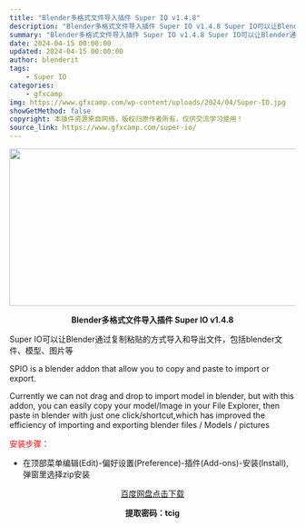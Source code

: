 ```yaml
---
title: "Blender多格式文件导入插件 Super IO v1.4.8"
description: "Blender多格式文件导入插件 Super IO v1.4.8 Super IO可以让Blender通过复制粘贴的方式导入和导出文件，包括blender文件、模型、图片等 SPIO is a ble..."
summary: "Blender多格式文件导入插件 Super IO v1.4.8 Super IO可以让Blender通过复制粘贴的方式导入和导出文件，包括blender文件、模型、图片等 SPIO is a ble..."
date: 2024-04-15 00:00:00
updated: 2024-04-15 00:00:00
author: blenderit
tags: 
    - Super IO
categories:
    - gfxcamp
img: https://www.gfxcamp.com/wp-content/uploads/2024/04/Super-IO.jpg
showGetMethod: false
copyright: 本插件资源来自网络，版权归原作者所有，仅供交流学习使用！
source_link: https://www.gfxcamp.com/super-io/
---
```

<div><p><img decoding="async" class="aligncenter size-full wp-image-120875" src="https://www.gfxcamp.com/wp-content/uploads/2024/04/Super-IO.jpg" data-src="https://www.gfxcamp.com/wp-content/uploads/2024/04/Super-IO.jpg" alt="" width="640" height="277" data-srcset="https://www.gfxcamp.com/wp-content/uploads/2024/04/Super-IO.jpg 640w, https://www.gfxcamp.com/wp-content/uploads/2024/04/Super-IO-150x65.jpg 150w" data-sizes="(max-width: 640px) 100vw, 640px"></p><p style="text-align: center;"><strong>Blender多格式文件导入插件 Super IO v1.4.8</strong></p><p dir="auto">Super IO可以让Blender通过复制粘贴的方式导入和导出文件，包括blender文件、模型、图片等</p><p dir="auto">SPIO is a blender addon that allow you to copy and paste to import or export.</p><p dir="auto">Currently we can not drag and drop to import model in blender, but with this addon, you can easily copy your model/Image in your File Explorer, then paste in blender with just one click/shortcut,which has improved the efficiency of importing and exporting blender files / Models / pictures</p><p style="text-align: left;"><span style="color: #ff0000;">安装步骤：</span></p><ul>
<li>在顶部菜单编辑(Edit)-偏好设置(Preference)-插件(Add-ons)-安装(Install),弹窗里选择zip安装</li>
</ul><p style="text-align: center;"><a class="maxbutton-3 maxbutton maxbutton-baidu" target="_blank" rel="noopener" href="https://pan.baidu.com/s/1zv9NWsg8i3YyJxrX2ibEbg?pwd=tcig"><span class="mb-text">百度网盘点击下载</span></a></p><p style="text-align: center;"><strong>提取密码：tcig</strong></p></div>